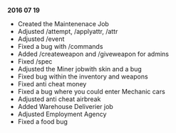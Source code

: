 **2016 07 19**
- Created the Maintenenace Job
- Adjusted /attempt, /applyattr, /attr
- Adjusted /event
- Fixed a bug with /commands
- Added /createweapon and /giveweapon for admins
- Fixed /spec
- Adjusted the Miner jobwith skin and a bug
- Fixed bug within the inventory and weapons
- Fixed anti cheat money
- Fixed a bug where you could enter Mechanic cars
- Adjusted anti cheat airbreak
- Added Warehouse Deliverier job
- Adjusted Employment Agency
- Fixed a food bug
